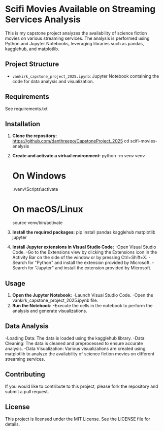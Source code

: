 # Scifi Movies Available on Streaming Services Analysis

This is my capstone project analyzes the availability of science fiction movies on various streaming services. The analysis is performed using Python and Jupyter Notebooks, leveraging libraries such as pandas, kagglehub, and matplotlib.

## Project Structure

- `vankirk_capstone_project_2025.ipynb`: Jupyter Notebook containing the code for data analysis and visualization.

## Requirements

See requirements.txt

## Installation

1. **Clone the repository:**
   https://github.com/danthreepo/CapstoneProject_2025
   cd scifi-movies-analysis

2. **Create and activate a virtual environment:**
    python -m venv venv
    # On Windows
    .\venv\Scripts\activate
    # On macOS/Linux
    source venv/bin/activate

3. **Install the required packages:**
    pip install pandas kagglehub matplotlib jupyter

4. **Install Jupyter extensions in Visual Studio Code:**
    -Open Visual Studio Code.
    -Go to the Extensions view by clicking the Extensions icon in the Activity Bar on the side of the window or by pressing Ctrl+Shift+X.
    -Search for "Python" and install the extension provided by Microsoft.
    -Search for "Jupyter" and install the extension provided by Microsoft.

## Usage
1. **Open the Jupyter Notebook:**
    -Launch Visual Studio Code.
    -Open the vankirk_capstone_project_2025.ipynb file.
2. **Run the Notebook:**
    -Execute the cells in the notebook to perform the analysis and generate visualizations.

## Data Analysis
-Loading Data: The data is loaded using the kagglehub library.
-Data Cleaning: The data is cleaned and preprocessed to ensure accurate analysis.
-Data Visualization: Various visualizations are created using matplotlib to analyze the availability of science fiction movies on different streaming services.

## Contributing
If you would like to contribute to this project, please fork the repository and submit a pull request.

## License
This project is licensed under the MIT License. See the LICENSE file for details.